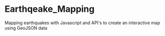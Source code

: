 # Earthqeake_Mapping
Mapping earthquakes with Javascript and API's to create an interactive map using GeoJSON data
